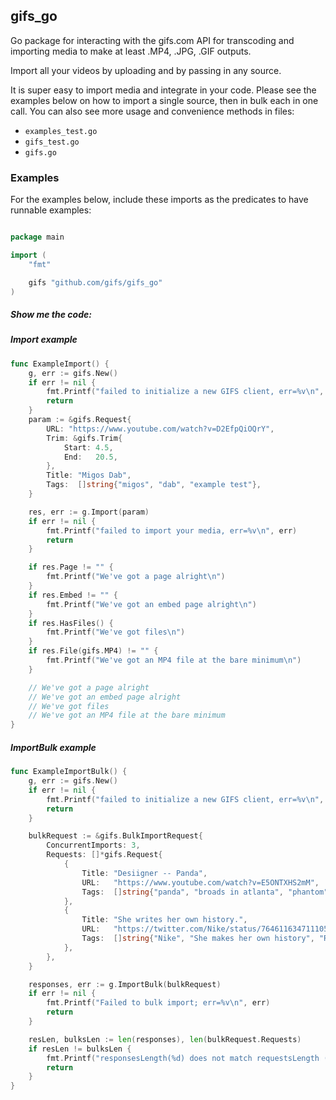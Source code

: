 ## gifs\_go

Go package for interacting with the gifs.com API for transcoding and importing
media to make at least .MP4, .JPG, .GIF outputs.

Import all your videos by uploading and by passing in any source.

It is super easy to import media and integrate in your code.
Please see the examples below on how to import a single source, then in bulk
each in one call. You can also see more usage and convenience methods in files:
- `examples_test.go`
- `gifs_test.go`
- `gifs.go`

### Examples

For the examples below, include these imports as the predicates to have runnable examples:
```go

package main

import (
	"fmt"

	gifs "github.com/gifs/gifs_go"
)
```

##### Show me the code:

##### Import example

[embedmd]:# (example_test.go go /func ExampleImport.*/ /\n}/)
```go
func ExampleImport() {
	g, err := gifs.New()
	if err != nil {
		fmt.Printf("failed to initialize a new GIFS client, err=%v\n", err)
		return
	}
	param := &gifs.Request{
		URL: "https://www.youtube.com/watch?v=D2EfpQiOQrY",
		Trim: &gifs.Trim{
			Start: 4.5,
			End:   20.5,
		},
		Title: "Migos Dab",
		Tags:  []string{"migos", "dab", "example test"},
	}

	res, err := g.Import(param)
	if err != nil {
		fmt.Printf("failed to import your media, err=%v\n", err)
		return
	}

	if res.Page != "" {
		fmt.Printf("We've got a page alright\n")
	}
	if res.Embed != "" {
		fmt.Printf("We've got an embed page alright\n")
	}
	if res.HasFiles() {
		fmt.Printf("We've got files\n")
	}
	if res.File(gifs.MP4) != "" {
		fmt.Printf("We've got an MP4 file at the bare minimum\n")
	}

	// We've got a page alright
	// We've got an embed page alright
	// We've got files
	// We've got an MP4 file at the bare minimum
}
```

##### ImportBulk example

[embedmd]:# (example_test.go go /func ExampleImportBulk.*/ /\n}/)
```go
func ExampleImportBulk() {
	g, err := gifs.New()
	if err != nil {
		fmt.Printf("failed to initialize a new GIFS client, err=%v\n", err)
		return
	}

	bulkRequest := &gifs.BulkImportRequest{
		ConcurrentImports: 3,
		Requests: []*gifs.Request{
			{
				Title: "Desiigner -- Panda",
				URL:   "https://www.youtube.com/watch?v=E5ONTXHS2mM",
				Tags:  []string{"panda", "broads in atlanta", "phantom", "desiigner"},
			},
			{
				Title: "She writes her own history.",
				URL:   "https://twitter.com/Nike/status/764611634711105537",
				Tags:  []string{"Nike", "She makes her own history", "Running"},
			},
		},
	}

	responses, err := g.ImportBulk(bulkRequest)
	if err != nil {
		fmt.Printf("Failed to bulk import; err=%v\n", err)
		return
	}

	resLen, bulksLen := len(responses), len(bulkRequest.Requests)
	if resLen != bulksLen {
		fmt.Printf("responsesLength(%d) does not match requestsLength (%d)\n", resLen, bulksLen)
		return
	}
}
```
